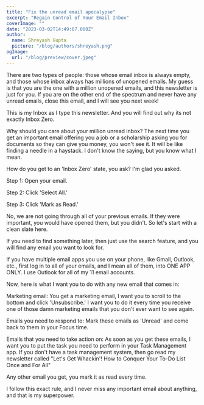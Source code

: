 ```yaml
---
title: "Fix the unread email apocalypse"
excerpt: "Regain Control of Your Email Inbox"
coverImage: ""
date: "2023-03-02T14:49:07.000Z"
author:
  name: Shreyash Gupta
  picture: "/blog/authors/shreyash.png"
ogImage:
  url: "/blog/preview/cover.jpeg"
---
```


There are two types of people: those whose email inbox is always empty, and those whose inbox always has millions of unopened emails. My guess is that you are the one with a million unopened emails, and this newsletter is just for you. If you are on the other end of the spectrum and never have any unread emails, close this email, and I will see you next week!

This is my Inbox as I type this newsletter. And you will find out why its not exactly Inbox Zero.

Why should you care about your million unread inbox? The next time you get an important email offering you a job or a scholarship asking you for documents so they can give you money, you won't see it. It will be like finding a needle in a haystack. I don't know the saying, but you know what I mean.

How do you get to an 'Inbox Zero' state, you ask? I'm glad you asked.

Step 1: Open your email.

Step 2: Click 'Select All.'

Step 3: Click 'Mark as Read.'

No, we are not going through all of your previous emails. If they were important, you would have opened them, but you didn't. So let's start with a clean slate here.

If you need to find something later, then just use the search feature, and you will find any email you want to look for.

If you have multiple email apps you use on your phone, like Gmail, Outlook, etc., first log in to all of your emails, and I mean all of them, into ONE APP ONLY. I use Outlook for all of my 11 email accounts.

Now, here is what I want you to do with any new email that comes in:

Marketing email: You get a marketing email, I want you to scroll to the bottom and click 'Unsubscribe.' I want you to do it every time you receive one of those damn marketing emails that you don't ever want to see again.

Emails you need to respond to: Mark these emails as 'Unread' and come back to them in your Focus time.

Emails that you need to take action on: As soon as you get these emails, I want you to put the task you need to perform in your Task Management app. If you don't have a task management system, then go read my newsletter called "Let's Get Whackin'! How to Conquer Your To-Do List Once and For All"

Any other email you get, you mark it as read every time.

I follow this exact rule, and I never miss any important email about anything, and that is my superpower. 